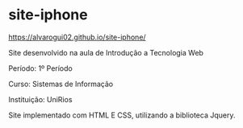 # site-iphone
https://alvarogui02.github.io/site-iphone/

Site desenvolvido na aula de Introdução a Tecnologia Web

Período: 1º Período 

Curso: Sistemas de Informação

Instituição: UniRios

Site implementado com HTML E CSS, utilizando a biblioteca Jquery.

